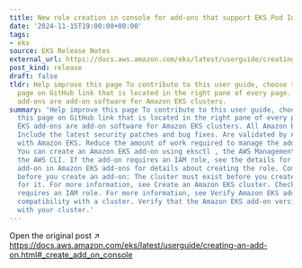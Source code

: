 ```yaml
---
title: New role creation in console for add-ons that support EKS Pod Identities
date: '2024-11-15T19:00:00+00:00'
tags:
- eks
source: EKS Release Notes
external_url: https://docs.aws.amazon.com/eks/latest/userguide/creating-an-add-on.html#_create_add_on_console
post_kind: release
draft: false
tldr: Help improve this page To contribute to this user guide, choose the Edit this
  page on GitHub link that is located in the right pane of every page. Amazon EKS
  add-ons are add-on software for Amazon EKS clusters.
summary: 'Help improve this page To contribute to this user guide, choose the Edit
  this page on GitHub link that is located in the right pane of every page. Amazon
  EKS add-ons are add-on software for Amazon EKS clusters. All Amazon EKS add-ons:
  Include the latest security patches and bug fixes. Are validated by AWS to work
  with Amazon EKS. Reduce the amount of work required to manage the add-on software.
  You can create an Amazon EKS add-on using eksctl , the AWS Management Console, or
  the AWS CLI. If the add-on requires an IAM role, see the details for the specific
  add-on in Amazon EKS add-ons for details about creating the role. Complete the following
  before you create an add-on: The cluster must exist before you create an add-on
  for it. For more information, see Create an Amazon EKS cluster. Check if your add-on
  requires an IAM role. For more information, see Verify Amazon EKS add-on version
  compatibility with a cluster. Verify that the Amazon EKS add-on version is compatabile
  with your cluster.'
---
```

Open the original post ↗ https://docs.aws.amazon.com/eks/latest/userguide/creating-an-add-on.html#_create_add_on_console
